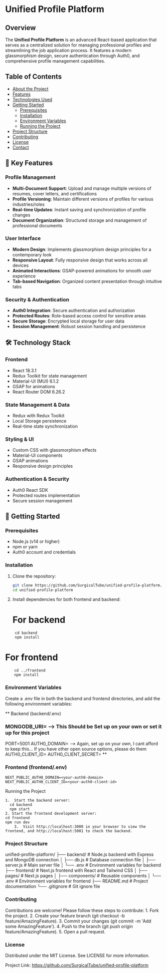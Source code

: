 # Unified Profile Platform

## Overview
The **Unified Profile Platform** is an advanced React-based application that serves as a centralized solution for managing professional profiles and streamlining the job application process. It features a modern glassmorphism design, secure authentication through Auth0, and comprehensive profile management capabilities.

## Table of Contents

- [About the Project](#about-the-project)
- [Features](#features)
- [Technologies Used](#technologies-used)
- [Getting Started](#getting-started)
  - [Prerequisites](#prerequisites)
  - [Installation](#installation)
  - [Environment Variables](#environment-variables)
  - [Running the Project](#running-the-project)
- [Project Structure](#project-structure)
- [Contributing](#contributing)
- [License](#license)
- [Contact](#contact)

## 🌟 Key Features

### Profile Management
- **Multi-Document Support**: Upload and manage multiple versions of resumes, cover letters, and certifications
- **Profile Versioning**: Maintain different versions of profiles for various industries/roles
- **Real-time Updates**: Instant saving and synchronization of profile changes
- **Document Organization**: Structured storage and management of professional documents

### User Interface
- **Modern Design**: Implements glassmorphism design principles for a contemporary look
- **Responsive Layout**: Fully responsive design that works across all devices
- **Animated Interactions**: GSAP-powered animations for smooth user experience
- **Tab-based Navigation**: Organized content presentation through intuitive tabs

### Security & Authentication
- **Auth0 Integration**: Secure authentication and authorization
- **Protected Routes**: Role-based access control for sensitive areas
- **Secure Storage**: Encrypted local storage for user data
- **Session Management**: Robust session handling and persistence

## 🛠 Technology Stack

### Frontend
- React 18.3.1
- Redux Toolkit for state management
- Material-UI (MUI) 6.1.2
- GSAP for animations
- React Router DOM 6.26.2

### State Management & Data
- Redux with Redux Toolkit
- Local Storage persistence
- Real-time state synchronization

### Styling & UI
- Custom CSS with glassmorphism effects
- Material-UI components
- GSAP animations
- Responsive design principles

### Authentication & Security
- Auth0 React SDK
- Protected routes implementation
- Secure session management

## 🚀 Getting Started

### Prerequisites
- Node.js (v14 or higher)
- npm or yarn
- Auth0 account and credentials

### Installation

1. Clone the repository:
   ```bash
   git clone https://github.com/SurgicalTube/unified-profile-platform.git
   cd unified-profile-platform
2. Install dependencies for both frontend and backend:
   # For backend
        cd backend
        npm install

# For frontend
        cd ../frontend
        npm install

### Environment Variables

Create a .env file in both the backend and frontend directories, and add the following environment variables:

** Backend (backend/.env)
### MONGODB_URI=<your-mongodb-uri>  -->  This Should be Set up on your own or set it up for this project
PORT=5001
AUTH0_DOMAIN=<your-auth0-domain> --> Again, set up on your own, I cant afford to keep this... If you have other open source options, please do them
AUTH0_CLIENT_ID=<your-auth0-client-id>
AUTH0_CLIENT_SECRET=<your-auth0-client-secret>
**

### Frontend (frontend/.env)
    NEXT_PUBLIC_AUTH0_DOMAIN=<your-auth0-domain>
    NEXT_PUBLIC_AUTH0_CLIENT_ID=<your-auth0-client-id>

Running the Project

	1.	Start the backend server:
      cd backend
      npm start
    2. Start the frontend development server:
    cd frontend
    npm run dev
    	3.	Visit http://localhost:3000 in your browser to view the frontend, and http://localhost:5001 to check the backend.

### Project Structure

unified-profile-platform/
├── backend/           # Node.js backend with Express and MongoDB connection
│   ├── db.js          # Database connection file
│   ├── server.js      # Main server file
│   └── .env           # Environment variables for backend
├── frontend/          # Next.js frontend with React and Tailwind CSS
│   ├── pages/         # Next.js pages
│   ├── components/    # Reusable components
│   └── .env           # Environment variables for frontend
├── README.md          # Project documentation
└── .gitignore         # Git ignore file

### Contributing

Contributions are welcome! Please follow these steps to contribute:
	1.	Fork the project.
	2.	Create your feature branch (git checkout -b feature/AmazingFeature).
	3.	Commit your changes (git commit -m 'Add some AmazingFeature').
	4.	Push to the branch (git push origin feature/AmazingFeature).
	5.	Open a pull request.

### License

Distributed under the MIT License. See LICENSE for more information.

Project Link: https://github.com/SurgicalTube/unified-profile-platform
